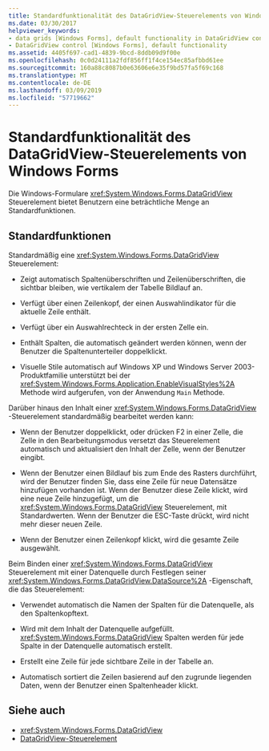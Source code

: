```yaml
---
title: Standardfunktionalität des DataGridView-Steuerelements von Windows Forms
ms.date: 03/30/2017
helpviewer_keywords:
- data grids [Windows Forms], default functionality in DataGridView control
- DataGridView control [Windows Forms], default functionality
ms.assetid: 4405f697-cad1-4839-9bcd-8ddb09d9f00e
ms.openlocfilehash: 0c0d24111a2fdf856ff1f4ce154ec85afbbd61ee
ms.sourcegitcommit: 160a88c8087b0e63606e6e35f9bd57fa5f69c168
ms.translationtype: MT
ms.contentlocale: de-DE
ms.lasthandoff: 03/09/2019
ms.locfileid: "57719662"
---
```

# <a name="default-functionality-in-the-windows-forms-datagridview-control"></a>Standardfunktionalität des DataGridView-Steuerelements von Windows Forms
Die Windows-Formulare <xref:System.Windows.Forms.DataGridView> Steuerelement bietet Benutzern eine beträchtliche Menge an Standardfunktionen.  
  
## <a name="default-functionality"></a>Standardfunktionen  
 Standardmäßig eine <xref:System.Windows.Forms.DataGridView> Steuerelement:  
  
-   Zeigt automatisch Spaltenüberschriften und Zeilenüberschriften, die sichtbar bleiben, wie vertikalem der Tabelle Bildlauf an.  
  
-   Verfügt über einen Zeilenkopf, der einen Auswahlindikator für die aktuelle Zeile enthält.  
  
-   Verfügt über ein Auswahlrechteck in der ersten Zelle ein.  
  
-   Enthält Spalten, die automatisch geändert werden können, wenn der Benutzer die Spaltenunterteiler doppelklickt.  
  
-   Visuelle Stile automatisch auf Windows XP und Windows Server 2003-Produktfamilie unterstützt bei der <xref:System.Windows.Forms.Application.EnableVisualStyles%2A> Methode wird aufgerufen, von der Anwendung `Main` Methode.  
  
 Darüber hinaus den Inhalt einer <xref:System.Windows.Forms.DataGridView> -Steuerelement standardmäßig bearbeitet werden kann:  
  
-   Wenn der Benutzer doppelklickt, oder drücken F2 in einer Zelle, die Zelle in den Bearbeitungsmodus versetzt das Steuerelement automatisch und aktualisiert den Inhalt der Zelle, wenn der Benutzer eingibt.  
  
-   Wenn der Benutzer einen Bildlauf bis zum Ende des Rasters durchführt, wird der Benutzer finden Sie, dass eine Zeile für neue Datensätze hinzufügen vorhanden ist. Wenn der Benutzer diese Zeile klickt, wird eine neue Zeile hinzugefügt, um die <xref:System.Windows.Forms.DataGridView> Steuerelement, mit Standardwerten. Wenn der Benutzer die ESC-Taste drückt, wird nicht mehr dieser neuen Zeile.  
  
-   Wenn der Benutzer einen Zeilenkopf klickt, wird die gesamte Zeile ausgewählt.  
  
 Beim Binden einer <xref:System.Windows.Forms.DataGridView> Steuerelement mit einer Datenquelle durch Festlegen seiner <xref:System.Windows.Forms.DataGridView.DataSource%2A> -Eigenschaft, die das Steuerelement:  
  
-   Verwendet automatisch die Namen der Spalten für die Datenquelle, als den Spaltenkopftext.  
  
-   Wird mit dem Inhalt der Datenquelle aufgefüllt. <xref:System.Windows.Forms.DataGridView> Spalten werden für jede Spalte in der Datenquelle automatisch erstellt.  
  
-   Erstellt eine Zeile für jede sichtbare Zeile in der Tabelle an.  
  
-   Automatisch sortiert die Zeilen basierend auf den zugrunde liegenden Daten, wenn der Benutzer einen Spaltenheader klickt.  
  
## <a name="see-also"></a>Siehe auch
- <xref:System.Windows.Forms.DataGridView>
- [DataGridView-Steuerelement](datagridview-control-windows-forms.md)
